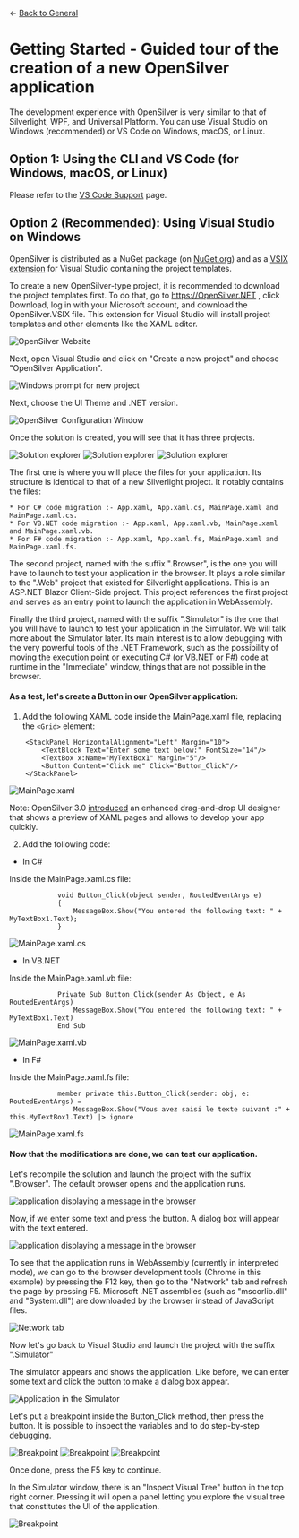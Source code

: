 ← [Back to General](/docs/9/1)

# Getting Started - Guided tour of the creation of a new OpenSilver application

The development experience with OpenSilver is very similar to that of Silverlight, WPF, and Universal Platform. You can use Visual Studio on Windows (recommended) or VS Code on Windows, macOS, or Linux.

## Option 1: Using the CLI and VS Code (for Windows, macOS, or Linux)

Please refer to the [VS Code Support](/documentation/how-to-topics/visual-studio-code-support.html) page.

## Option 2 (Recommended): Using Visual Studio on Windows

OpenSilver is distributed as a NuGet package (on [NuGet.org](https://www.nuget.org/packages/OpenSilver)) and as a [VSIX extension](https://www.opensilver.net/download.aspx) for Visual Studio containing the project templates.

To create a new OpenSilver-type project, it is recommended to download the project templates first. To do that, go to https://OpenSilver.NET , click Download, log in with your Microsoft account, and download the OpenSilver.VSIX file. This extension for Visual Studio will install project templates and other elements like the XAML editor.

![OpenSilver Website](/images/1.OpenSilverWebsite.png "The OpenSilver.NET site")

Next, open Visual Studio and click on "Create a new project" and choose "OpenSilver Application".

![Windows prompt for new project](/images/2.NewDialogProjectWithVB.png "The window for creating a new project")

Next, choose the UI Theme and .NET version.

![OpenSilver Configuration Window](/images/OpenSilverConfigurationWindow.png "OpenSilver Configuration Window")

Once the solution is created, you will see that it has three projects.

![Solution explorer](/images/3.solutionExplorer.png "The Solution Explorer showing newly created projects for C#")
![Solution explorer](/images/3.solutionExplorerWithVB.png "The Solution Explorer showing newly created projects for VB.NET")
![Solution explorer](/images/3.solutionExplorerWithFS.png "The Solution Explorer showing newly created projects for F#")

The first one is where you will place the files for your application. Its structure is identical to that of a new Silverlight project. It notably contains the files:
			
	* For C# code migration :- App.xaml, App.xaml.cs, MainPage.xaml and MainPage.xaml.cs. 
	* For VB.NET code migration :- App.xaml, App.xaml.vb, MainPage.xaml and MainPage.xaml.vb. 
	* For F# code migration :- App.xaml, App.xaml.fs, MainPage.xaml and MainPage.xaml.fs. 


The second project, named with the suffix ".Browser", is the one you will have to launch to test your application in the browser. It plays a role similar to the ".Web" project that existed for Silverlight applications. This is an ASP.NET Blazor Client-Side project. This project references the first project and serves as an entry point to launch the application in WebAssembly.


Finally the third project, named with the suffix ".Simulator" is the one that you will have to launch to test your application in the Simulator. We will talk more about the Simulator later. Its main interest is to allow debugging with the very powerful tools of the .NET Framework, such as the possibility of moving the execution point or executing C# (or VB.NET or F#) code at runtime in the "Immediate" window, things that are not possible in the browser.

#### As a test, let's create a Button in our OpenSilver application:

1. Add the following XAML code inside the MainPage.xaml file, replacing the `<Grid>` element:

```
    <StackPanel HorizontalAlignment="Left" Margin="10">
        <TextBlock Text="Enter some text below:" FontSize="14"/>
        <TextBox x:Name="MyTextBox1" Margin="5"/>
        <Button Content="Click me" Click="Button_Click"/>
    </StackPanel>
```

![MainPage.xaml](/images/4.MainPage.xaml.png "The modified MainPage.xaml page")  

Note: OpenSilver 3.0 [introduced](https://opensilver.net/announcements/3-0/) an enhanced drag-and-drop UI designer that shows a preview of XAML pages and allows to develop your app quickly.

2. Add the following code:

- In C#

 Inside the MainPage.xaml.cs file:
```
			void Button_Click(object sender, RoutedEventArgs e)
			{
			    MessageBox.Show("You entered the following text: " + MyTextBox1.Text);
			}
```
![MainPage.xaml.cs](/images/5.MainPage.xaml.cs.png "The modified MainPage.xaml.cs page")

- In VB.NET

Inside the MainPage.xaml.vb file:
	
```
			Private Sub Button_Click(sender As Object, e As RoutedEventArgs)
			    MessageBox.Show("You entered the following text: " + MyTextBox1.Text)
			End Sub
```
![MainPage.xaml.vb](/images/5.MainPage.xaml.vb.png "The modified MainPage.xaml.vb page")

- In F#

Inside the MainPage.xaml.fs file:
	
```
            member private this.Button_Click(sender: obj, e: RoutedEventArgs) =
                MessageBox.Show("Vous avez saisi le texte suivant :" + this.MyTextBox1.Text) |> ignore
```
![MainPage.xaml.fs](/images/5.MainPage.xaml.fs.png "The modified MainPage.xaml.fs page")

#### Now that the modifications are done, we can test our application.

Let's recompile the solution and launch the project with the suffix ".Browser". The default browser opens and the application runs.

![application displaying a message in the browser](/images/6.AppBrowser.png "The application running in the browser")

Now, if we enter some text and press the button. A dialog box will appear with the text entered.

![application displaying a message in the browser](/images/7.DialogBrowser.png "The application displaying a message in the browser")

To see that the application runs in WebAssembly (currently in interpreted mode), we can go to the browser development tools (Chrome in this example) by pressing the F12 key, then go to the "Network" tab and refresh the page by pressing F5. Microsoft .NET assemblies (such as "mscorlib.dll" and "System.dll") are downloaded by the browser instead of JavaScript files.

![Network tab](/images/8.NetworkTab.png "Network tab in Chrome's development tools")

Now let's go back to Visual Studio and launch the project with the suffix ".Simulator"


The simulator appears and shows the application. Like before, we can enter some text and click the button to make a dialog box appear.

![Application in the Simulator](/images/9.AppSimulator.png "The application running in the Simulator")

Let's put a breakpoint inside the Button_Click method, then press the button. It is possible to inspect the variables and to do step-by-step debugging.

![Breakpoint](/images/10.Breakpoint.png "C# code Variables inspection at a Breakpoint")
![Breakpoint](/images/10.Breakpoint.vb.png "VB.NET code Variables inspection at a Breakpoint")
![Breakpoint](/images/10.Breakpoint.fs.png "F# code Variables inspection at a Breakpoint")


Once done, press the F5 key to continue.

In the Simulator window, there is an "Inspect Visual Tree" button in the top right corner. Pressing it will open a panel letting you explore the visual tree that constitutes the UI of the application.

![Breakpoint](/images/11.VisualTree.png "The Simulator visual tree inspector")